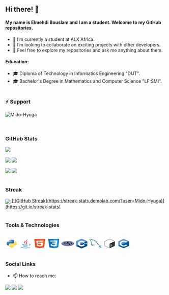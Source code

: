 ## Hi there! 👋

#### My name is Elmehdi Bouslam and I am a student. Welcome to my GitHub repositories.

- 🌱 I’m currently a student at ALX Africa.
- 👯 I’m looking to collaborate on exciting projects with other developers.
- 💬 Feel free to explore my repositories and ask me anything about them.

#### Education:

- 🎓 Diploma of Technology in Informatics Engineering "DUT".
- 🎓 Bachelor's Degree in Mathematics and Computer Science "LF:SMI".

#

### ⚡ Support
<p><a target="blank" href="https://www.paypal.com/paypalme/midohyuga"> <img align="left" src="https://cdn.buymeacoffee.com/buttons/v2/default-yellow.png" height="50" width="210" alt="Mido-Hyuga" /></a></p><br><br>

#

### GitHub Stats
![](http://github-profile-summary-cards.vercel.app/api/cards/profile-details?username=Mido-Hyuga&theme=default)

![](http://github-profile-summary-cards.vercel.app/api/cards/repos-per-language?username=Mido-Hyuga&theme=default) ![](http://github-profile-summary-cards.vercel.app/api/cards/most-commit-language?username=Mido-Hyuga&theme=default)

![](http://github-profile-summary-cards.vercel.app/api/cards/stats?username=Mido-Hyuga&theme=default) ![](http://github-profile-summary-cards.vercel.app/api/cards/productive-time?username=Mido-Hyuga&theme=default&utcOffset=8)

#

### Streak

<a href="https://github-readme-streak-stats.herokuapp.com/?user=Mido-Hyuga">
  <img align="center" src="https://github-readme-streak-stats.herokuapp.com/?user=Mido-Hyuga" />
  [![GitHub Streak](https://streak-stats.demolab.com/?user=Mido-Hyuga)](https://git.io/streak-stats)
</a>

#

### Tools & Technologies
<div style="display:inline_block"><br>
  <img align="center" alt="Python" height="30" width="40" src="https://raw.githubusercontent.com/devicons/devicon/master/icons/python/python-original.svg">
  <img align="center" alt="Java" height="30" width="40" src="https://raw.githubusercontent.com/devicons/devicon/master/icons/java/java-original.svg">
  <img align="center" alt="HTML" height="30" width="40" src="https://raw.githubusercontent.com/devicons/devicon/master/icons/html5/html5-original.svg">
  <img align="center" alt="CSS" height="30" width="40" src="https://raw.githubusercontent.com/devicons/devicon/master/icons/css3/css3-original.svg">
  <img align="center" alt="PHP" height="30" width="40" src="https://raw.githubusercontent.com/devicons/devicon/master/icons/php/php-original.svg">
  <img align="center" alt="C++" height="30" width="40" src="https://raw.githubusercontent.com/devicons/devicon/master/icons/cplusplus/cplusplus-original.svg">
  <img align="center" alt="MySQL" height="30" width="40" src="https://raw.githubusercontent.com/devicons/devicon/master/icons/mysql/mysql-original.svg">
  <img align="center" alt="Shell" height="30" width="40" src="https://raw.githubusercontent.com/devicons/devicon/master/icons/bash/bash-original.svg">
  <img align="center" alt="C" height="30" width="40" src="https://raw.githubusercontent.com/devicons/devicon/master/icons/c/c-original.svg">
</div>

#

### Social Links
- 📫 How to reach me: 
<div> 
  <a href="https://www.instagram.com/elmehdihyuga" target="_blank"><img src="https://img.shields.io/badge/-Instagram-%23E4405F?style=for-the-badge&logo=instagram&logoColor=white" target="_blank"></a>
  <a href = "mailto:elmehdibouslam@gmail.com"><img src="https://img.shields.io/badge/-Gmail-%23333?style=for-the-badge&logo=gmail&logoColor=white" target="_blank"></a>
  <a href="https://www.linkedin.com/in/bouslam-elmehdi-hyuga" target="_blank"><img src="https://img.shields.io/badge/-LinkedIn-%230077B5?style=for-the-badge&logo=linkedin&logoColor=white" target="_blank"></a>
</div>

